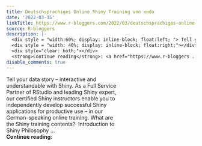 ```yaml
---
title: Deutschsprachiges Online Shiny Training von eoda
date: '2022-03-15'
linkTitle: https://www.r-bloggers.com/2022/03/deutschsprachiges-online-shiny-training-von-eoda/
source: R-bloggers
description: |-
  <div style = "width:60%; display: inline-block; float:left; "> Tell your data story – interactive and understandable with Shiny. As a Full Service Partner of RStudio and leading Shiny expert, our certified Shiny instructors enable you to independently develop successful Shiny applications for productive use – in our German-speaking online training. What are the Shiny training contents?  Introduction to Shiny Philosophy ...</div>
  <div style = "width: 40%; display: inline-block; float:right;"></div>
  <div style="clear: both;"></div>
  <strong>Continue reading</strong>: <a href="https://www.r-bloggers ...
disable_comments: true
---
```

<div style = "width:60%; display: inline-block; float:left; "> Tell your data story – interactive and understandable with Shiny. As a Full Service Partner of RStudio and leading Shiny expert, our certified Shiny instructors enable you to independently develop successful Shiny applications for productive use – in our German-speaking online training. What are the Shiny training contents?  Introduction to Shiny Philosophy ...</div>
<div style = "width: 40%; display: inline-block; float:right;"></div>
<div style="clear: both;"></div>
<strong>Continue reading</strong>: <a href="https://www.r-bloggers ...